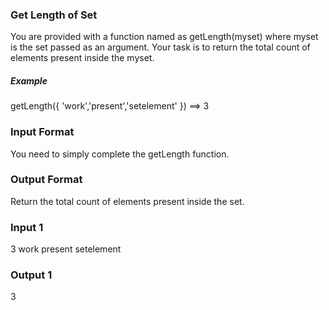 ### Get Length of Set

You are provided with a function named as getLength(myset) where myset is the set passed as an argument.
Your task is to return the total count of elements present inside the myset.

##### Example
getLength({ 'work','present','setelement' }) ==> 3

### Input Format

You need to simply complete the getLength function.

### Output Format
Return the total count of elements present inside the set.

### Input 1
3
work present setelement

### Output 1
3